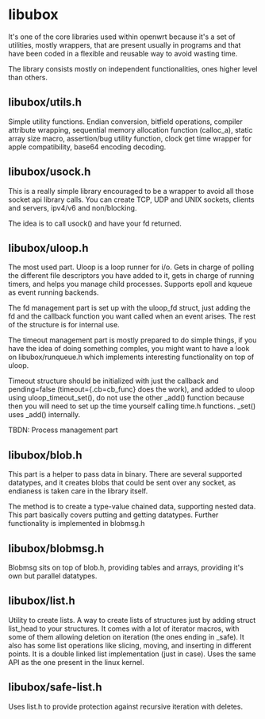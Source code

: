 # libubox

It's one of the core libraries used within openwrt because it's a set of utilities, mostly wrappers, that are present usually in programs and that have been coded in a flexible and reusable way to avoid wasting time.

The library consists mostly on independent functionalities, ones higher level than others.


## libubox/utils.h

Simple utility functions. Endian conversion, bitfield operations, compiler attribute wrapping, sequential memory allocation function (calloc_a), static array size macro, assertion/bug utility function, clock get time wrapper for apple compatibility, base64 encoding decoding.

## libubox/usock.h

This is a really simple library encouraged to be a wrapper to avoid all those socket api library calls. You can create TCP, UDP and UNIX sockets, clients and servers, ipv4/v6 and non/blocking.

The idea is to call usock() and have your fd returned.

## libubox/uloop.h

The most used part. Uloop is a loop runner for i/o. Gets in charge of polling the different file descriptors you have added to it, gets in charge of running timers, and helps you manage child processes. Supports epoll and kqueue as event running backends.

The fd management part is set up with the uloop_fd struct, just adding the fd and the callback function you want called when an event arises. The rest of the structure is for internal use.

The timeout management part is mostly prepared to do simple things, if you have the idea of doing something comples, you might want to have a look on libubox/runqueue.h which implements interesting functionality on top of uloop.

Timeout structure should be initialized with just the callback and pending=false (timeout={.cb=cb_func} does the work), and added to uloop using uloop_timeout_set(), do not use the other \_add() function because then you will need to set up the time yourself calling time.h functions. \_set() uses \_add() internally.

TBDN: Process management part

## libubox/blob.h

This part is a helper to pass data in binary. There are several supported datatypes, and it creates blobs that could be sent over any socket, as endianess is taken care in the library itself.

The method is to create a type-value chained data, supporting nested data. This part basically covers putting and getting datatypes. Further functionality is implemented in blobmsg.h

## libubox/blobmsg.h

Blobmsg sits on top of blob.h, providing tables and arrays, providing it's own but parallel datatypes.

## libubox/list.h

Utility to create lists. A way to create lists of structures just by adding struct list_head to your structures. It comes with a lot of iterator macros, with some of them allowing deletion on iteration (the ones ending in \_safe). It also has some list operations like slicing, moving, and inserting in different points. It is a double linked list implementation (just in case). Uses the same API as the one present in the linux kernel.

## libubox/safe-list.h

Uses list.h to provide protection against recursive iteration with deletes.


